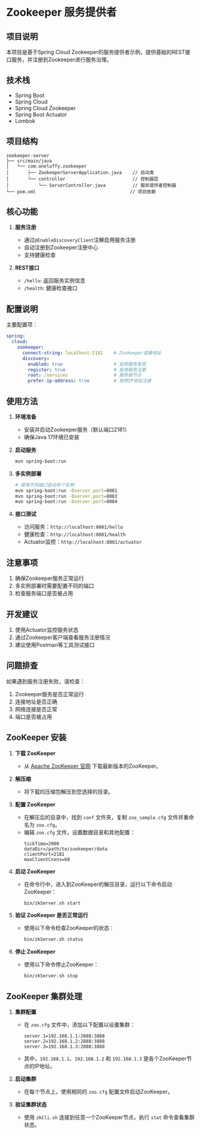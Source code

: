 # Zookeeper 服务提供者

## 项目说明
本项目是基于Spring Cloud Zookeeper的服务提供者示例，提供基础的REST接口服务，并注册到Zookeeper进行服务治理。

## 技术栈
- Spring Boot
- Spring Cloud
- Spring Cloud Zookeeper
- Spring Boot Actuator
- Lombok

## 项目结构
```
zookeeper-server
├── src/main/java
│   └── com.oneluffy.zookeeper
│       ├── ZookeeperServerApplication.java    // 启动类
│       └── controller                         // 控制器层
│           └── ServerController.java          // 服务提供者控制器
└── pom.xml                                   // 项目依赖
```

## 核心功能
1. **服务注册**
   - 通过`@EnableDiscoveryClient`注解启用服务注册
   - 自动注册到Zookeeper注册中心
   - 支持健康检查

2. **REST接口**
   - `/hello`: 返回服务实例信息
   - `/health`: 健康检查接口

## 配置说明
主要配置项：
```yaml
spring:
  cloud:
    zookeeper:
      connect-string: localhost:2181    # Zookeeper连接地址
      discovery:
        enabled: true                   # 启用服务发现
        register: true                  # 启用服务注册
        root: /services                 # 服务根节点
        prefer-ip-address: true         # 使用IP地址注册
```

## 使用方法
1. **环境准备**
   - 安装并启动Zookeeper服务（默认端口2181）
   - 确保Java 17环境已安装

2. **启动服务**
   ```bash
   mvn spring-boot:run
   ```

3. **多实例部署**
   ```bash
   # 使用不同端口启动多个实例
   mvn spring-boot:run -Dserver.port=8081
   mvn spring-boot:run -Dserver.port=8083
   mvn spring-boot:run -Dserver.port=8084
   ```

4. **接口测试**
   - 访问服务：`http://localhost:8081/hello`
   - 健康检查：`http://localhost:8081/health`
   - Actuator监控：`http://localhost:8081/actuator`

## 注意事项
1. 确保Zookeeper服务正常运行
2. 多实例部署时需要配置不同的端口
3. 检查服务端口是否被占用

## 开发建议
1. 使用Actuator监控服务状态
2. 通过Zookeeper客户端查看服务注册情况
3. 建议使用Postman等工具测试接口

## 问题排查
如果遇到服务注册失败，请检查：
1. Zookeeper服务是否正常运行
2. 连接地址是否正确
3. 网络连接是否正常
4. 端口是否被占用 

## ZooKeeper 安装

1. **下载 ZooKeeper**
   - 从 [Apache ZooKeeper 官网](https://zookeeper.apache.org/releases.html) 下载最新版本的ZooKeeper。

2. **解压缩**
   - 将下载的压缩包解压到您选择的目录。

3. **配置 ZooKeeper**
   - 在解压后的目录中，找到 `conf` 文件夹，复制 `zoo_sample.cfg` 文件并重命名为 `zoo.cfg`。
   - 编辑 `zoo.cfg` 文件，设置数据目录和其他配置：
     ```properties
     tickTime=2000
     dataDir=/path/to/zookeeper/data
     clientPort=2181
     maxClientCnxns=60
     ```

4. **启动 ZooKeeper**
   - 在命令行中，进入到ZooKeeper的解压目录，运行以下命令启动ZooKeeper：
     ```bash
     bin/zkServer.sh start
     ```

5. **验证 ZooKeeper 是否正常运行**
   - 使用以下命令检查ZooKeeper的状态：
     ```bash
     bin/zkServer.sh status
     ```

6. **停止 ZooKeeper**
   - 使用以下命令停止ZooKeeper：
     ```bash
     bin/zkServer.sh stop
     ```

## ZooKeeper 集群处理

1. **集群配置**
   - 在 `zoo.cfg` 文件中，添加以下配置以设置集群：
     ```properties
     server.1=192.168.1.1:2888:3888
     server.2=192.168.1.2:2888:3888
     server.3=192.168.1.3:2888:3888
     ```
   - 其中，`192.168.1.1`、`192.168.1.2` 和 `192.168.1.3` 是各个ZooKeeper节点的IP地址。

2. **启动集群**
   - 在每个节点上，使用相同的 `zoo.cfg` 配置文件启动ZooKeeper。

3. **验证集群状态**
   - 使用 `zkCli.sh` 连接到任意一个ZooKeeper节点，执行 `stat` 命令查看集群状态。
